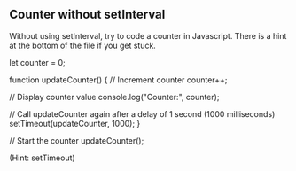 ## Counter without setInterval

Without using setInterval, try to code a counter in Javascript. There is a hint at the bottom of the file if you get stuck.


let counter = 0;

function updateCounter() {
  // Increment counter
  counter++;

  // Display counter value
  console.log("Counter:", counter);

  // Call updateCounter again after a delay of 1 second (1000 milliseconds)
  setTimeout(updateCounter, 1000);
}

// Start the counter
updateCounter();






































































(Hint: setTimeout)